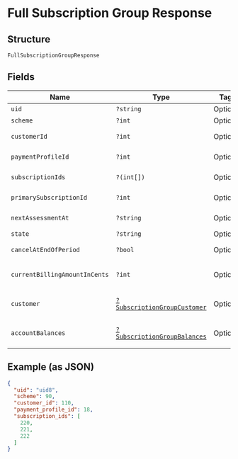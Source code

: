 
# Full Subscription Group Response

## Structure

`FullSubscriptionGroupResponse`

## Fields

| Name | Type | Tags | Description | Getter | Setter |
|  --- | --- | --- | --- | --- | --- |
| `uid` | `?string` | Optional | - | getUid(): ?string | setUid(?string uid): void |
| `scheme` | `?int` | Optional | - | getScheme(): ?int | setScheme(?int scheme): void |
| `customerId` | `?int` | Optional | - | getCustomerId(): ?int | setCustomerId(?int customerId): void |
| `paymentProfileId` | `?int` | Optional | - | getPaymentProfileId(): ?int | setPaymentProfileId(?int paymentProfileId): void |
| `subscriptionIds` | `?(int[])` | Optional | - | getSubscriptionIds(): ?array | setSubscriptionIds(?array subscriptionIds): void |
| `primarySubscriptionId` | `?int` | Optional | - | getPrimarySubscriptionId(): ?int | setPrimarySubscriptionId(?int primarySubscriptionId): void |
| `nextAssessmentAt` | `?string` | Optional | - | getNextAssessmentAt(): ?string | setNextAssessmentAt(?string nextAssessmentAt): void |
| `state` | `?string` | Optional | - | getState(): ?string | setState(?string state): void |
| `cancelAtEndOfPeriod` | `?bool` | Optional | - | getCancelAtEndOfPeriod(): ?bool | setCancelAtEndOfPeriod(?bool cancelAtEndOfPeriod): void |
| `currentBillingAmountInCents` | `?int` | Optional | - | getCurrentBillingAmountInCents(): ?int | setCurrentBillingAmountInCents(?int currentBillingAmountInCents): void |
| `customer` | [`?SubscriptionGroupCustomer`](../../doc/models/subscription-group-customer.md) | Optional | - | getCustomer(): ?SubscriptionGroupCustomer | setCustomer(?SubscriptionGroupCustomer customer): void |
| `accountBalances` | [`?SubscriptionGroupBalances`](../../doc/models/subscription-group-balances.md) | Optional | - | getAccountBalances(): ?SubscriptionGroupBalances | setAccountBalances(?SubscriptionGroupBalances accountBalances): void |

## Example (as JSON)

```json
{
  "uid": "uid8",
  "scheme": 90,
  "customer_id": 110,
  "payment_profile_id": 18,
  "subscription_ids": [
    220,
    221,
    222
  ]
}
```

